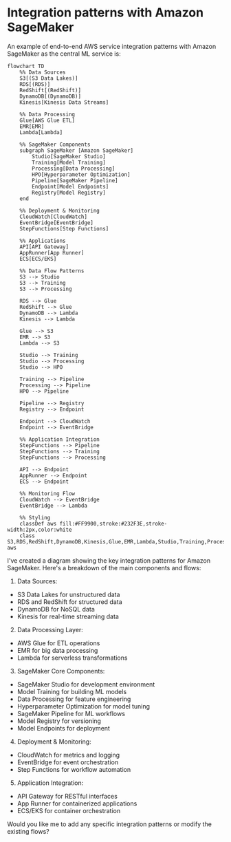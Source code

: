 # Integration patterns with Amazon SageMaker

An example of end-to-end AWS service integration patterns with Amazon SageMaker as the central ML service is:



```mermaid
flowchart TD
    %% Data Sources
    S3[(S3 Data Lakes)]
    RDS[(RDS)]
    RedShift[(RedShift)]
    DynamoDB[(DynamoDB)]
    Kinesis[Kinesis Data Streams]
    
    %% Data Processing
    Glue[AWS Glue ETL]
    EMR[EMR]
    Lambda[Lambda]
    
    %% SageMaker Components
    subgraph SageMaker [Amazon SageMaker]
        Studio[SageMaker Studio]
        Training[Model Training]
        Processing[Data Processing]
        HPO[Hyperparameter Optimization]
        Pipeline[SageMaker Pipeline]
        Endpoint[Model Endpoints]
        Registry[Model Registry]
    end
    
    %% Deployment & Monitoring
    CloudWatch[CloudWatch]
    EventBridge[EventBridge]
    StepFunctions[Step Functions]
    
    %% Applications
    API[API Gateway]
    AppRunner[App Runner]
    ECS[ECS/EKS]
    
    %% Data Flow Patterns
    S3 --> Studio
    S3 --> Training
    S3 --> Processing
    
    RDS --> Glue
    RedShift --> Glue
    DynamoDB --> Lambda
    Kinesis --> Lambda
    
    Glue --> S3
    EMR --> S3
    Lambda --> S3
    
    Studio --> Training
    Studio --> Processing
    Studio --> HPO
    
    Training --> Pipeline
    Processing --> Pipeline
    HPO --> Pipeline
    
    Pipeline --> Registry
    Registry --> Endpoint
    
    Endpoint --> CloudWatch
    Endpoint --> EventBridge
    
    %% Application Integration
    StepFunctions --> Pipeline
    StepFunctions --> Training
    StepFunctions --> Processing
    
    API --> Endpoint
    AppRunner --> Endpoint
    ECS --> Endpoint
    
    %% Monitoring Flow
    CloudWatch --> EventBridge
    EventBridge --> Lambda
    
    %% Styling
    classDef aws fill:#FF9900,stroke:#232F3E,stroke-width:2px,color:white
    class S3,RDS,RedShift,DynamoDB,Kinesis,Glue,EMR,Lambda,Studio,Training,Processing,HPO,Pipeline,Endpoint,Registry,CloudWatch,EventBridge,StepFunctions,API,AppRunner,ECS aws

```

I've created a diagram showing the key integration patterns for Amazon SageMaker. Here's a breakdown of the main components and flows:

1. Data Sources:

* S3 Data Lakes for unstructured data
* RDS and RedShift for structured data
* DynamoDB for NoSQL data
* Kinesis for real-time streaming data

2. Data Processing Layer:

* AWS Glue for ETL operations
* EMR for big data processing
* Lambda for serverless transformations

3. SageMaker Core Components:

* SageMaker Studio for development environment
* Model Training for building ML models
* Data Processing for feature engineering
* Hyperparameter Optimization for model tuning
* SageMaker Pipeline for ML workflows
* Model Registry for versioning
* Model Endpoints for deployment

4. Deployment & Monitoring:

* CloudWatch for metrics and logging
* EventBridge for event orchestration
* Step Functions for workflow automation

5. Application Integration:

* API Gateway for RESTful interfaces
* App Runner for containerized applications
* ECS/EKS for container orchestration

Would you like me to add any specific integration patterns or modify the existing flows?
